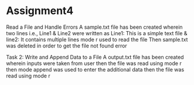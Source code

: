 # Assignment4
Read a File and Handle Errors
A sample.txt file has been created wherein two lines i.e., Line1 & Line2 were written as Line1: This is a simple text file & line2: It contains multiple lines
mode r used to read the file
Then sample.txt was deleted in order to get the file not found error

Task 2: Write and Append Data to a File
A output.txt file has been created wherein inputs were taken from user 
then the file was read using mode r
then mode append was used to enter the additional data
then the file was read using mode r
